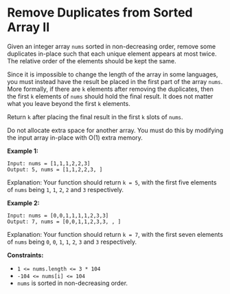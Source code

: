 # Remove Duplicates from Sorted Array II

Given an integer array `nums` sorted in non-decreasing order, remove some duplicates in-place such that each unique element appears at most twice. The relative order of the elements should be kept the same.

Since it is impossible to change the length of the array in some languages, you must instead have the result be placed in the first part of the array `nums`. More formally, if there are `k` elements after removing the duplicates, then the first `k` elements of `nums` should hold the final result. It does not matter what you leave beyond the first `k` elements.

Return `k` after placing the final result in the first `k` slots of `nums`.

Do not allocate extra space for another array. You must do this by modifying the input array in-place with O(1) extra memory.

**Example 1:**

```
Input: nums = [1,1,1,2,2,3]
Output: 5, nums = [1,1,2,2,3, ]
```

Explanation: Your function should return `k = 5`, with the first five elements of `nums` being `1`, `1`, `2`, `2` and `3` respectively.

**Example 2:**

```
Input: nums = [0,0,1,1,1,1,2,3,3]
Output: 7, nums = [0,0,1,1,2,3,3, , ]
```

Explanation: Your function should return `k = 7`, with the first seven elements of `nums` being `0`, `0`, `1`, `1`, `2`, `3` and `3` respectively.

**Constraints:**

- `1 <= nums.length <= 3 * 104`
- `-104 <= nums[i] <= 104`
- `nums` is sorted in non-decreasing order.
